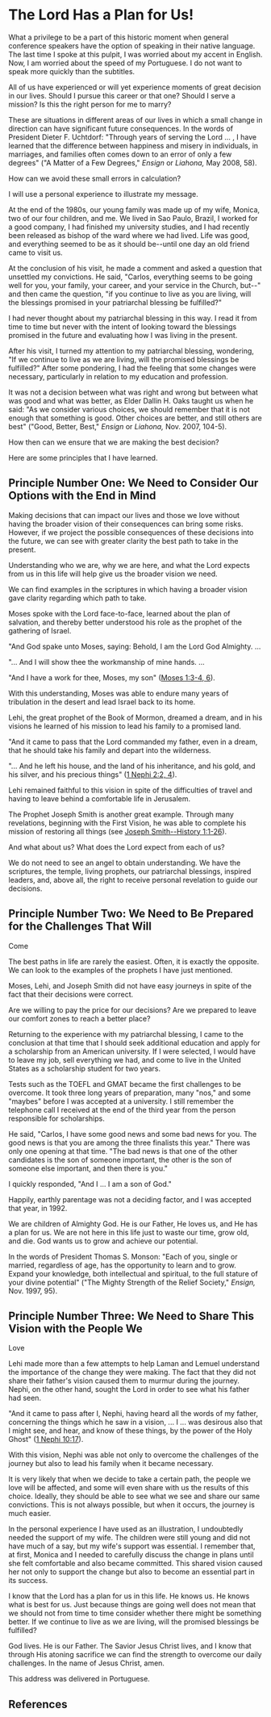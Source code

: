 # The Lord Has a Plan for Us!

What a privilege to be a part of this historic moment when general conference
speakers have the option of speaking in their native language. The last time I
spoke at this pulpit, I was worried about my accent in English. Now, I am
worried about the speed of my Portuguese. I do not want to speak more quickly
than the subtitles.

All of us have experienced or will yet experience moments of great decision in
our lives. Should I pursue this career or that one? Should I serve a mission?
Is this the right person for me to marry?

These are situations in different areas of our lives in which a small change
in direction can have significant future consequences. In the words of
President Dieter F. Uchtdorf: "Through years of serving the Lord ... , I have
learned that the difference between happiness and misery in individuals, in
marriages, and families often comes down to an error of only a few degrees"
("A Matter of a Few Degrees," _Ensign_ or _Liahona,_ May 2008, 58).

How can we avoid these small errors in calculation?

I will use a personal experience to illustrate my message.

At the end of the 1980s, our young family was made up of my wife, Monica, two
of our four children, and me. We lived in Sao Paulo, Brazil, I worked for a
good company, I had finished my university studies, and I had recently been
released as bishop of the ward where we had lived. Life was good, and
everything seemed to be as it should be--until one day an old friend came to
visit us.

At the conclusion of his visit, he made a comment and asked a question that
unsettled my convictions. He said, "Carlos, everything seems to be going well
for you, your family, your career, and your service in the Church, but--" and
then came the question, "if you continue to live as you are living, will the
blessings promised in your patriarchal blessing be fulfilled?"

I had never thought about my patriarchal blessing in this way. I read it from
time to time but never with the intent of looking toward the blessings
promised in the future and evaluating how I was living in the present.

After his visit, I turned my attention to my patriarchal blessing, wondering,
"If we continue to live as we are living, will the promised blessings be
fulfilled?" After some pondering, I had the feeling that some changes were
necessary, particularly in relation to my education and profession.

It was not a decision between what was right and wrong but between what was
good and what was better, as Elder Dallin H. Oaks taught us when he said: "As
we consider various choices, we should remember that it is not enough that
something is good. Other choices are better, and still others are best"
("Good, Better, Best," _Ensign_ or _Liahona,_ Nov. 2007, 104-5).

How then can we ensure that we are making the best decision?

Here are some principles that I have learned.

## Principle Number One: We Need to Consider Our Options with the End in Mind

Making decisions that can impact our lives and those we love without having
the broader vision of their consequences can bring some risks. However, if we
project the possible consequences of these decisions into the future, we can
see with greater clarity the best path to take in the present.

Understanding who we are, why we are here, and what the Lord expects from us
in this life will help give us the broader vision we need.

We can find examples in the scriptures in which having a broader vision gave
clarity regarding which path to take.

Moses spoke with the Lord face-to-face, learned about the plan of salvation,
and thereby better understood his role as the prophet of the gathering of
Israel.

"And God spake unto Moses, saying: Behold, I am the Lord God Almighty. ...

"... And I will show thee the workmanship of mine hands. ...

"And I have a work for thee, Moses, my son" ([Moses 1:3-4,
6](/scriptures/pgp/moses/1.3-4,6?lang=eng#2)).

With this understanding, Moses was able to endure many years of tribulation in
the desert and lead Israel back to its home.

Lehi, the great prophet of the Book of Mormon, dreamed a dream, and in his
visions he learned of his mission to lead his family to a promised land.

"And it came to pass that the Lord commanded my father, even in a dream, that
he should take his family and depart into the wilderness.

"... And he left his house, and the land of his inheritance, and his gold, and
his silver, and his precious things" ([1 Nephi 2:2,
4](/scriptures/bofm/1-ne/2.2,4?lang=eng#1)).

Lehi remained faithful to this vision in spite of the difficulties of travel
and having to leave behind a comfortable life in Jerusalem.

The Prophet Joseph Smith is another great example. Through many revelations,
beginning with the First Vision, he was able to complete his mission of
restoring all things (see [Joseph Smith--History
1:1-26](/scriptures/pgp/js-h/1.1-26?lang=eng#0)).

And what about us? What does the Lord expect from each of us?

We do not need to see an angel to obtain understanding. We have the
scriptures, the temple, living prophets, our patriarchal blessings, inspired
leaders, and, above all, the right to receive personal revelation to guide our
decisions.

## Principle Number Two: We Need to Be Prepared for the Challenges That Will
Come

The best paths in life are rarely the easiest. Often, it is exactly the
opposite. We can look to the examples of the prophets I have just mentioned.

Moses, Lehi, and Joseph Smith did not have easy journeys in spite of the fact
that their decisions were correct.

Are we willing to pay the price for our decisions? Are we prepared to leave
our comfort zones to reach a better place?

Returning to the experience with my patriarchal blessing, I came to the
conclusion at that time that I should seek additional education and apply for
a scholarship from an American university. If I were selected, I would have to
leave my job, sell everything we had, and come to live in the United States as
a scholarship student for two years.

Tests such as the TOEFL and GMAT became the first challenges to be overcome.
It took three long years of preparation, many "nos," and some "maybes" before
I was accepted at a university. I still remember the telephone call I received
at the end of the third year from the person responsible for scholarships.

He said, "Carlos, I have some good news and some bad news for you. The good
news is that you are among the three finalists this year." There was only one
opening at that time. "The bad news is that one of the other candidates is the
son of someone important, the other is the son of someone else important, and
then there is you."

I quickly responded, "And I ... I am a son of God."

Happily, earthly parentage was not a deciding factor, and I was accepted that
year, in 1992.

We are children of Almighty God. He is our Father, He loves us, and He has a
plan for us. We are not here in this life just to waste our time, grow old,
and die. God wants us to grow and achieve our potential.

In the words of President Thomas S. Monson: "Each of you, single or married,
regardless of age, has the opportunity to learn and to grow. Expand your
knowledge, both intellectual and spiritual, to the full stature of your divine
potential" ("The Mighty Strength of the Relief Society," _Ensign,_ Nov. 1997,
95).

## Principle Number Three: We Need to Share This Vision with the People We
Love

Lehi made more than a few attempts to help Laman and Lemuel understand the
importance of the change they were making. The fact that they did not share
their father's vision caused them to murmur during the journey. Nephi, on the
other hand, sought the Lord in order to see what his father had seen.

"And it came to pass after I, Nephi, having heard all the words of my father,
concerning the things which he saw in a vision, ... I ... was desirous also that I
might see, and hear, and know of these things, by the power of the Holy Ghost"
([1 Nephi 10:17](/scriptures/bofm/1-ne/10.17?lang=eng#16)).

With this vision, Nephi was able not only to overcome the challenges of the
journey but also to lead his family when it became necessary.

It is very likely that when we decide to take a certain path, the people we
love will be affected, and some will even share with us the results of this
choice. Ideally, they should be able to see what we see and share our same
convictions. This is not always possible, but when it occurs, the journey is
much easier.

In the personal experience I have used as an illustration, I undoubtedly
needed the support of my wife. The children were still young and did not have
much of a say, but my wife's support was essential. I remember that, at first,
Monica and I needed to carefully discuss the change in plans until she felt
comfortable and also became committed. This shared vision caused her not only
to support the change but also to become an essential part in its success.

I know that the Lord has a plan for us in this life. He knows us. He knows
what is best for us. Just because things are going well does not mean that we
should not from time to time consider whether there might be something better.
If we continue to live as we are living, will the promised blessings be
fulfilled?

God lives. He is our Father. The Savior Jesus Christ lives, and I know that
through His atoning sacrifice we can find the strength to overcome our daily
challenges. In the name of Jesus Christ, amen.

This address was delivered in Portuguese.

## References

